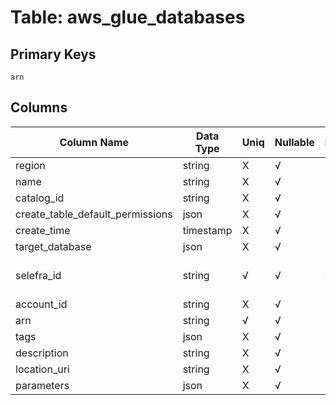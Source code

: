 # Table: aws_glue_databases

## Primary Keys 

```
arn
```


## Columns 

|  Column Name   |  Data Type  | Uniq | Nullable | Description | 
|  ----  | ----  | ----  | ----  | ---- | 
| region | string | X | √ |  | 
| name | string | X | √ |  | 
| catalog_id | string | X | √ |  | 
| create_table_default_permissions | json | X | √ |  | 
| create_time | timestamp | X | √ |  | 
| target_database | json | X | √ |  | 
| selefra_id | string | √ | √ | primary keys value md5 | 
| account_id | string | X | √ |  | 
| arn | string | √ | √ |  | 
| tags | json | X | √ |  | 
| description | string | X | √ |  | 
| location_uri | string | X | √ |  | 
| parameters | json | X | √ |  | 



